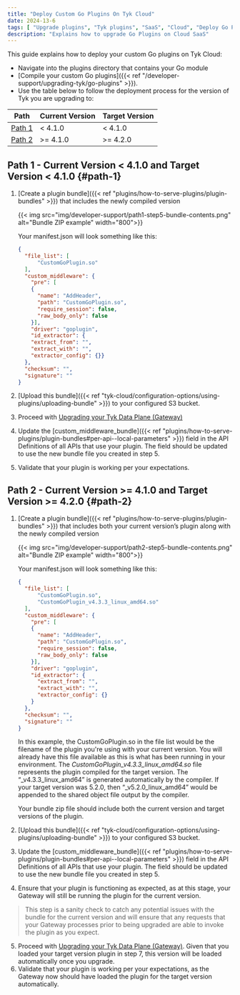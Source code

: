 ```yaml
---
title: "Deploy Custom Go Plugins On Tyk Cloud"
date: 2024-13-6
tags: [ "Upgrade plugins", "Tyk plugins", "SaaS", "Cloud", "Deploy Go Plugins" ]
description: "Explains how to upgrade Go Plugins on Cloud SaaS"
---
```


This guide explains how to deploy your custom Go plugins on Tyk Cloud:
- Navigate into the plugins directory that contains your Go module
- [Compile your custom Go plugins]({{< ref "/developer-support/upgrading-tyk/go-plugins" >}}).
- Use the table below to follow the deployment process for the version of Tyk you are upgrading to:

| Path | Current Version | Target Version |
| ---  | ---     | --- |
| [Path 1](#path1)    | < 4.1.0 | < 4.1.0 |
| [Path 2](#path2)    | >= 4.1.0 | >= 4.2.0 |

## Path 1 - Current Version < 4.1.0 and Target Version < 4.1.0 {#path-1}

1. [Create a plugin bundle]({{< ref "plugins/how-to-serve-plugins/plugin-bundles" >}}) that includes the newly compiled version

    {{< img src="img/developer-support/path1-step5-bundle-contents.png" alt="Bundle ZIP example" width="800">}}

    Your manifest.json will look something like this:

    ```json
    {
      "file_list": [
	      "CustomGoPlugin.so"
      ],
      "custom_middleware": {
        "pre": [
        {
          "name": "AddHeader",
          "path": "CustomGoPlugin.so",
          "require_session": false,
          "raw_body_only": false
        }],
        "driver": "goplugin",
        "id_extractor": {
        "extract_from": "",
        "extract_with": "", 
        "extractor_config": {}}
      },
      "checksum": "",
      "signature": ""
    }
    ```

2. [Upload this bundle]({{< ref "tyk-cloud/configuration-options/using-plugins/uploading-bundle" >}}) to your configured S3 bucket.
3. Proceed with [Upgrading your Tyk Data Plane (Gateway)](#upgrading-cloud-data-planes)
4. Update the [custom_middleware_bundle]({{< ref "plugins/how-to-serve-plugins/plugin-bundles#per-api--local-parameters" >}}) field in the API Definitions of all APIs that use your plugin. The field should be updated to use the new bundle file you created in step 5.
5. Validate that your plugin is working per your expectations.


## Path 2 - Current Version >= 4.1.0 and Target Version >= 4.2.0 {#path-2}

1. [Create a plugin bundle]({{< ref "plugins/how-to-serve-plugins/plugin-bundles" >}}) that includes both your current version’s plugin along with the newly compiled version

    {{< img src="img/developer-support/path2-step5-bundle-contents.png" alt="Bundle ZIP example" width="800">}}
    
    Your manifest.json will look something like this:

    ```json
    {
      "file_list": [
	      "CustomGoPlugin.so",
	      "CustomGoPlugin_v4.3.3_linux_amd64.so"
      ],
      "custom_middleware": {
        "pre": [
        {
          "name": "AddHeader",
          "path": "CustomGoPlugin.so",
          "require_session": false,
          "raw_body_only": false
        }],
        "driver": "goplugin",
        "id_extractor": {
          "extract_from": "",
          "extract_with": "", 
          "extractor_config": {}
        }
      },
      "checksum": "",
      "signature": ""
    }
    ```

    In this example, the CustomGoPlugin.so in the file list would be the filename of the plugin you're using with your current version.  You will already have this file available as this is what has been running in your environment.  The *CustomGoPlugin_v4.3.3_linux_amd64.so* file represents the plugin compiled for the target version.  The “_v4.3.3_linux_amd64” is generated automatically by the compiler. If your target version was 5.2.0, then “_v5.2.0_linux_amd64” would be appended to the shared object file output by the compiler.

    Your bundle zip file should include both the current version and target versions of the plugin.

2. [Upload this bundle]({{< ref "tyk-cloud/configuration-options/using-plugins/uploading-bundle" >}}) to your configured S3 bucket.  
3. Update the [custom_middleware_bundle]({{< ref "plugins/how-to-serve-plugins/plugin-bundles#per-api--local-parameters" >}}) field in the API Definitions of all APIs that use your plugin. The field should be updated to use the new bundle file you created in step 5.
4. Ensure that your plugin is functioning as expected, as at this stage, your Gateway will still be running the plugin for the current version.
> This step is a sanity check to catch any potential issues with the bundle for the current version and will ensure that any requests that your Gateway processes prior to being upgraded are able to invoke the plugin as you expect. 
5. Proceed with [Upgrading your Tyk Data Plane (Gateway)](#upgrading-cloud-data-planes). Given that you loaded your target version plugin in step 7, this version will be loaded automatically once you upgrade.
6. Validate that your plugin is working per your expectations, as the Gateway now should have loaded the plugin for the target version automatically.

